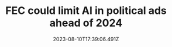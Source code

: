 ---
external: true
url: https://www.theverge.com/2023/8/10/23827399/ai-artificial-intelligence-political-ads-fec-desantis-rnc
title: FEC could limit AI in political ads ahead of 2024
description: The Federal Election Commission decided that it will consider rules regulating the use of AI-generated content in political ads ahead of the 2024 election season.
date: 2023-08-10T17:39:06.491Z
icon: https://www.google.com/s2/favicons?domain=theverge.com&sz=32
source: The Verge
---
